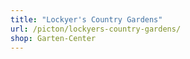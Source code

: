 ```yaml
---
title: "Lockyer's Country Gardens"
url: /picton/lockyers-country-gardens/
shop: Garten-Center
---
```

